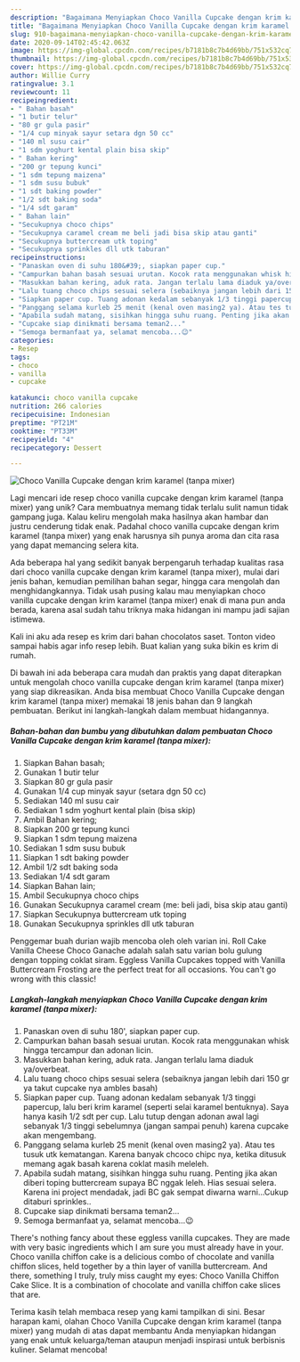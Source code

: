 ```yaml
---
description: "Bagaimana Menyiapkan Choco Vanilla Cupcake dengan krim karamel (tanpa mixer), Menggugah Selera"
title: "Bagaimana Menyiapkan Choco Vanilla Cupcake dengan krim karamel (tanpa mixer), Menggugah Selera"
slug: 910-bagaimana-menyiapkan-choco-vanilla-cupcake-dengan-krim-karamel-tanpa-mixer-menggugah-selera
date: 2020-09-14T02:45:42.063Z
image: https://img-global.cpcdn.com/recipes/b7181b8c7b4d69bb/751x532cq70/choco-vanilla-cupcake-dengan-krim-karamel-tanpa-mixer-foto-resep-utama.jpg
thumbnail: https://img-global.cpcdn.com/recipes/b7181b8c7b4d69bb/751x532cq70/choco-vanilla-cupcake-dengan-krim-karamel-tanpa-mixer-foto-resep-utama.jpg
cover: https://img-global.cpcdn.com/recipes/b7181b8c7b4d69bb/751x532cq70/choco-vanilla-cupcake-dengan-krim-karamel-tanpa-mixer-foto-resep-utama.jpg
author: Willie Curry
ratingvalue: 3.1
reviewcount: 11
recipeingredient:
- " Bahan basah"
- "1 butir telur"
- "80 gr gula pasir"
- "1/4 cup minyak sayur setara dgn 50 cc"
- "140 ml susu cair"
- "1 sdm yoghurt kental plain bisa skip"
- " Bahan kering"
- "200 gr tepung kunci"
- "1 sdm tepung maizena"
- "1 sdm susu bubuk"
- "1 sdt baking powder"
- "1/2 sdt baking soda"
- "1/4 sdt garam"
- " Bahan lain"
- "Secukupnya choco chips"
- "Secukupnya caramel cream me beli jadi bisa skip atau ganti"
- "Secukupnya buttercream utk toping"
- "Secukupnya sprinkles dll utk taburan"
recipeinstructions:
- "Panaskan oven di suhu 180&#39;, siapkan paper cup."
- "Campurkan bahan basah sesuai urutan. Kocok rata menggunakan whisk hingga tercampur dan adonan licin."
- "Masukkan bahan kering, aduk rata. Jangan terlalu lama diaduk ya/overbeat."
- "Lalu tuang choco chips sesuai selera (sebaiknya jangan lebih dari 150 gr ya takut cupcake nya ambles basah)"
- "Siapkan paper cup. Tuang adonan kedalam sebanyak 1/3 tinggi papercup, lalu beri krim karamel (seperti selai karamel bentuknya). Saya hanya kasih 1/2 sdt per cup. Lalu tutup dengan adonan awal lagi sebanyak 1/3 tinggi sebelumnya (jangan sampai penuh) karena cupcake akan mengembang."
- "Panggang selama kurleb 25 menit (kenal oven masing2 ya). Atau tes tusuk utk kematangan. Karena banyak chcoco chipc nya, ketika ditusuk memang agak basah karena coklat masih meleleh."
- "Apabila sudah matang, sisihkan hingga suhu ruang. Penting jika akan diberi toping buttercream supaya BC nggak leleh. Hias sesuai selera. Karena ini project mendadak, jadi BC gak sempat diwarna warni...Cukup ditaburi sprinkles.."
- "Cupcake siap dinikmati bersama teman2..."
- "Semoga bermanfaat ya, selamat mencoba...😉"
categories:
- Resep
tags:
- choco
- vanilla
- cupcake

katakunci: choco vanilla cupcake 
nutrition: 266 calories
recipecuisine: Indonesian
preptime: "PT21M"
cooktime: "PT33M"
recipeyield: "4"
recipecategory: Dessert

---
```



![Choco Vanilla Cupcake dengan krim karamel (tanpa mixer)](https://img-global.cpcdn.com/recipes/b7181b8c7b4d69bb/751x532cq70/choco-vanilla-cupcake-dengan-krim-karamel-tanpa-mixer-foto-resep-utama.jpg)

Lagi mencari ide resep choco vanilla cupcake dengan krim karamel (tanpa mixer) yang unik? Cara membuatnya memang tidak terlalu sulit namun tidak gampang juga. Kalau keliru mengolah maka hasilnya akan hambar dan justru cenderung tidak enak. Padahal choco vanilla cupcake dengan krim karamel (tanpa mixer) yang enak harusnya sih punya aroma dan cita rasa yang dapat memancing selera kita.

Ada beberapa hal yang sedikit banyak berpengaruh terhadap kualitas rasa dari choco vanilla cupcake dengan krim karamel (tanpa mixer), mulai dari jenis bahan, kemudian pemilihan bahan segar, hingga cara mengolah dan menghidangkannya. Tidak usah pusing kalau mau menyiapkan choco vanilla cupcake dengan krim karamel (tanpa mixer) enak di mana pun anda berada, karena asal sudah tahu triknya maka hidangan ini mampu jadi sajian istimewa.

Kali ini aku ada resep es krim dari bahan chocolatos saset. Tonton video sampai habis agar info resep lebih. Buat kalian yang suka bikin es krim di rumah.


Di bawah ini ada beberapa cara mudah dan praktis yang dapat diterapkan untuk mengolah choco vanilla cupcake dengan krim karamel (tanpa mixer) yang siap dikreasikan. Anda bisa membuat Choco Vanilla Cupcake dengan krim karamel (tanpa mixer) memakai 18 jenis bahan dan 9 langkah pembuatan. Berikut ini langkah-langkah dalam membuat hidangannya.

<!--inarticleads1-->

##### Bahan-bahan dan bumbu yang dibutuhkan dalam pembuatan Choco Vanilla Cupcake dengan krim karamel (tanpa mixer):

1. Siapkan  Bahan basah;
1. Gunakan 1 butir telur
1. Siapkan 80 gr gula pasir
1. Gunakan 1/4 cup minyak sayur (setara dgn 50 cc)
1. Sediakan 140 ml susu cair
1. Sediakan 1 sdm yoghurt kental plain (bisa skip)
1. Ambil  Bahan kering;
1. Siapkan 200 gr tepung kunci
1. Siapkan 1 sdm tepung maizena
1. Sediakan 1 sdm susu bubuk
1. Siapkan 1 sdt baking powder
1. Ambil 1/2 sdt baking soda
1. Sediakan 1/4 sdt garam
1. Siapkan  Bahan lain;
1. Ambil Secukupnya choco chips
1. Gunakan Secukupnya caramel cream (me: beli jadi, bisa skip atau ganti)
1. Siapkan Secukupnya buttercream utk toping
1. Gunakan Secukupnya sprinkles dll utk taburan


Penggemar buah durian wajib mencoba oleh oleh varian ini. Roll Cake Vanilla Cheese Choco Ganache adalah salah satu varian bolu gulung dengan topping coklat siram. Eggless Vanilla Cupcakes topped with Vanilla Buttercream Frosting are the perfect treat for all occasions. You can&#39;t go wrong with this classic! 

<!--inarticleads2-->

##### Langkah-langkah menyiapkan Choco Vanilla Cupcake dengan krim karamel (tanpa mixer):

1. Panaskan oven di suhu 180&#39;, siapkan paper cup.
1. Campurkan bahan basah sesuai urutan. Kocok rata menggunakan whisk hingga tercampur dan adonan licin.
1. Masukkan bahan kering, aduk rata. Jangan terlalu lama diaduk ya/overbeat.
1. Lalu tuang choco chips sesuai selera (sebaiknya jangan lebih dari 150 gr ya takut cupcake nya ambles basah)
1. Siapkan paper cup. Tuang adonan kedalam sebanyak 1/3 tinggi papercup, lalu beri krim karamel (seperti selai karamel bentuknya). Saya hanya kasih 1/2 sdt per cup. Lalu tutup dengan adonan awal lagi sebanyak 1/3 tinggi sebelumnya (jangan sampai penuh) karena cupcake akan mengembang.
1. Panggang selama kurleb 25 menit (kenal oven masing2 ya). Atau tes tusuk utk kematangan. Karena banyak chcoco chipc nya, ketika ditusuk memang agak basah karena coklat masih meleleh.
1. Apabila sudah matang, sisihkan hingga suhu ruang. Penting jika akan diberi toping buttercream supaya BC nggak leleh. Hias sesuai selera. Karena ini project mendadak, jadi BC gak sempat diwarna warni...Cukup ditaburi sprinkles..
1. Cupcake siap dinikmati bersama teman2...
1. Semoga bermanfaat ya, selamat mencoba...😉


There&#39;s nothing fancy about these eggless vanilla cupcakes. They are made with very basic ingredients which I am sure you must already have in your. Choco vanilla chiffon cake is a delicious combo of chocolate and vanilla chiffon slices, held together by a thin layer of vanilla buttercream. And there, something I truly, truly miss caught my eyes: Choco Vanilla Chiffon Cake Slice. It is a combination of chocolate and vanilla chiffon cake slices that are. 

Terima kasih telah membaca resep yang kami tampilkan di sini. Besar harapan kami, olahan Choco Vanilla Cupcake dengan krim karamel (tanpa mixer) yang mudah di atas dapat membantu Anda menyiapkan hidangan yang enak untuk keluarga/teman ataupun menjadi inspirasi untuk berbisnis kuliner. Selamat mencoba!
